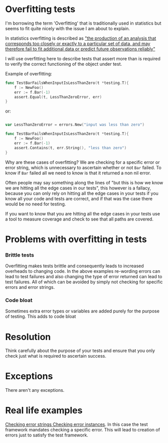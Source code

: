 # Overfitting tests

I'm borrowing the term 'Overfitting' that is traditionally used in statistics
but seems to fit quite nicely with the issue I am about to explain.

In statistics overfitting is described as ["the production of an analysis that
corresponds too closely or exactly to a particular set of data, and may
therefore fail to fit additional data or predict future observations
reliably"](https://en.oxforddictionaries.com/definition/overfitting)

I will use overfitting here to describe tests that assert more than is
required to verify the correct functioning of the object under test.

Example of overfitting:
```go
func TestBarFailsWhenInputIsLessThanZero(t *testing.T){
	f := NewFoo()	
	err := f.Bar(-1)
	assert.Equal(t, LessThanZeroError, err)
}
```
or:
```go

var LessThanZeroError = errors.New("input was less than zero")

func TestBarFailsWhenInputIsLessThanZero(t *testing.T){
	f := NewFoo()	
	err := f.Bar(-1)
	assert.Contains(t, err.String(), "less than zero")
}
```

Why are these cases of overfitting? We are checking for a specific error or
error string, which is unnecessary to ascertain whether or not `Bar` failed. To
know if `Bar` failed all we need to know is that it returned a non nil error.

Often people may say something along the lines of "but this is how we know we
are hitting all the edge cases in our tests", this however is a fallacy,
because you can only rely on hitting all the edge cases in your tests if you
know all your code and tests are correct, and if that was the case there would
be no need for testing.

If you want to know that you are hitting all the edge cases in your tests use a
tool to measure coverage and check to see that all paths are covered.

# Problems with overfitting in tests

### Brittle tests

Overfitting makes tests brittle and consequently leads to increased overheads
to changing code. In the above examples re-wording errors can lead to test
failures and also changing the type of error returned can lead to test
failures. All of which can be avoided by simply not checking for specific errors
and error strings.

### Code bloat

Sometimes extra error types or variables are added purely for the purpose of
testing. This adds to code bloat

# Resolution

Think carefully about the purpose of your tests and ensure that you only check
just what is required to ascertain success.

# Exceptions

There aren't any exceptions.

# Real life examples

[Checking error strings
](https://github.com/ethereum/go-ethereum/blob/1a55e20d3562b08a4cf31b5b6b66d39d9acc43df/p2p/enode/urlv4_test.go#L40) 
[Checking error
instances](https://github.com/ethereum/go-ethereum/blob/1a55e20d3562b08a4cf31b5b6b66d39d9acc43df/core/genesis_test.go#L61).
In this case the test framework mandates checking a specific error. This will
lead to creation of errors just to satisfy the test framework.  
